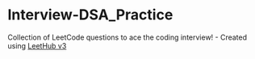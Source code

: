 # Interview-DSA_Practice
Collection of LeetCode questions to ace the coding interview! - Created using [LeetHub v3](https://github.com/raphaelheinz/LeetHub-3.0)
